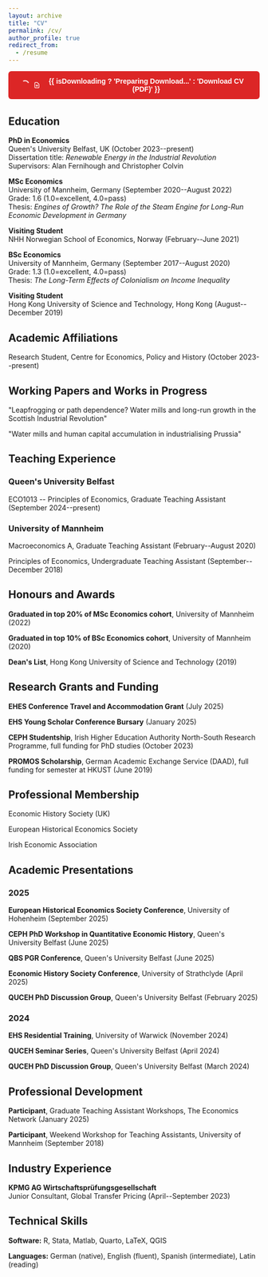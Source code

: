 ```yaml
---
layout: archive
title: "CV"
permalink: /cv/
author_profile: true
redirect_from:
  - /resume
---
```


<script src="https://unpkg.com/vue@3/dist/vue.global.js"></script>
<script src="{{ '/assets/js/cv-download.js' | relative_url }}"></script>

<div id="cv-download" style="margin-bottom: 2rem;">
    <button 
        @click="downloadCV" 
        :disabled="isDownloading"
        style="display: inline-flex; align-items: center; gap: 8px; padding: 12px 24px; background-color: #dc2626; color: white; border: none; border-radius: 6px; font-weight: 600; font-size: 14px; cursor: pointer; transition: all 0.2s ease; text-decoration: none;"
        :style="{ backgroundColor: isDownloading ? '#7f1d1d' : '#dc2626', opacity: isDownloading ? '0.7' : '1' }"
        onmouseover="this.style.backgroundColor='#b91c1c'"
        onmouseout="this.style.backgroundColor=this.disabled ? '#7f1d1d' : '#dc2626'"
    >
        <div v-if="isDownloading" style="width: 16px; height: 16px; border: 2px solid transparent; border-top: 2px solid currentColor; border-radius: 50%; animation: spin 1s linear infinite;"></div>
        <svg v-else style="width: 16px; height: 16px;" fill="none" stroke="currentColor" viewBox="0 0 24 24">
            <path stroke-linecap="round" stroke-linejoin="round" stroke-width="2" d="M12 10v6m0 0l-3-3m3 3l3-3m2 8H7a2 2 0 01-2-2V5a2 2 0 012-2h5.586a1 1 0 01.707.293l5.414 5.414a1 1 0 01.293.707V19a2 2 0 01-2 2z"/>
        </svg>
        {{ isDownloading ? 'Preparing Download...' : 'Download CV (PDF)' }}
    </button>
</div>

<style>
@keyframes spin { to { transform: rotate(360deg); } }
</style>

<script>
// Initialize the download button with your Mega URL
document.addEventListener('DOMContentLoaded', function() {
    const megaUrl = 'https://mega.nz/file/ARkGlTKT#SvqaXqEUQEEQjxBoeaI1fmUhFg0CeIID4sl91Xh3fXM';
    initCVDownload(megaUrl);
});
</script>

## Education

**PhD in Economics**  
Queen's University Belfast, UK (October 2023--present)  
Dissertation title: *Renewable Energy in the Industrial Revolution*  
Supervisors: Alan Fernihough and Christopher Colvin

**MSc Economics**  
University of Mannheim, Germany (September 2020--August 2022)  
Grade: 1.6 (1.0=excellent, 4.0=pass)  
Thesis: *Engines of Growth? The Role of the Steam Engine for Long-Run Economic Development in Germany*

**Visiting Student**  
NHH Norwegian School of Economics, Norway (February--June 2021)

**BSc Economics**  
University of Mannheim, Germany (September 2017--August 2020)  
Grade: 1.3 (1.0=excellent, 4.0=pass)  
Thesis: *The Long-Term Effects of Colonialism on Income Inequality*

**Visiting Student**  
Hong Kong University of Science and Technology, Hong Kong (August--December 2019)

## Academic Affiliations

Research Student, Centre for Economics, Policy and History (October 2023--present)

## Working Papers and Works in Progress

"Leapfrogging or path dependence? Water mills and long-run growth in the Scottish Industrial Revolution"

"Water mills and human capital accumulation in industrialising Prussia"

## Teaching Experience

### Queen's University Belfast
ECO1013 -- Principles of Economics, Graduate Teaching Assistant (September 2024--present)

### University of Mannheim
Macroeconomics A, Graduate Teaching Assistant (February--August 2020)

Principles of Economics, Undergraduate Teaching Assistant (September--December 2018)

## Honours and Awards

**Graduated in top 20% of MSc Economics cohort**, University of Mannheim (2022)

**Graduated in top 10% of BSc Economics cohort**, University of Mannheim (2020)

**Dean's List**, Hong Kong University of Science and Technology (2019)

## Research Grants and Funding

**EHES Conference Travel and Accommodation Grant** (July 2025)

**EHS Young Scholar Conference Bursary** (January 2025)

**CEPH Studentship**, Irish Higher Education Authority North-South Research Programme, full funding for PhD studies (October 2023)

**PROMOS Scholarship**, German Academic Exchange Service (DAAD), full funding for semester at HKUST (June 2019)

## Professional Membership

Economic History Society (UK)

European Historical Economics Society

Irish Economic Association

## Academic Presentations

### 2025
**European Historical Economics Society Conference**, University of Hohenheim (September 2025)

**CEPH PhD Workshop in Quantitative Economic History**, Queen's University Belfast (June 2025)

**QBS PGR Conference**, Queen's University Belfast (June 2025)

**Economic History Society Conference**, University of Strathclyde (April 2025)

**QUCEH PhD Discussion Group**, Queen's University Belfast (February 2025)

### 2024
**EHS Residential Training**, University of Warwick (November 2024)

**QUCEH Seminar Series**, Queen's University Belfast (April 2024)

**QUCEH PhD Discussion Group**, Queen's University Belfast (March 2024)

## Professional Development

**Participant**, Graduate Teaching Assistant Workshops, The Economics Network (January 2025)

**Participant**, Weekend Workshop for Teaching Assistants, University of Mannheim (September 2018)

## Industry Experience

**KPMG AG Wirtschaftsprüfungsgesellschaft**  
Junior Consultant, Global Transfer Pricing (April--September 2023)

## Technical Skills

**Software:** R, Stata, Matlab, Quarto, LaTeX, QGIS

**Languages:** German (native), English (fluent), Spanish (intermediate), Latin (reading)
